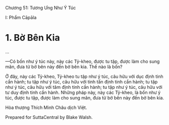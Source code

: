  

Chương 51: Tương Ưng Như Ý Túc

I: Phẩm Cāpāla

# 1\. Bờ Bên Kia

…

—Có bốn như ý túc này, này các Tỷ-kheo, được tu tập, được làm cho sung mãn, đưa từ bờ bên này đến bờ bên kia. Thế nào là bốn?

Ở đây, này các Tỷ-kheo, Tỷ-kheo tu tập như ý túc, câu hữu với dục định tinh cần hành; tu tập như ý túc, câu hữu với tinh tấn định tinh cần hành; tu tập như ý túc, câu hữu với tâm định tinh cần hành; tu tập như ý túc, câu hữu với tư duy định tinh cần hành. Những pháp này, này các Tỷ-kheo, là bốn như ý túc, được tu tập, được làm cho sung mãn, đưa từ bờ bên này đến bờ bên kia.

Hòa thượng Thích Minh Châu dịch Việt.

Prepared for SuttaCentral by Blake Walsh.